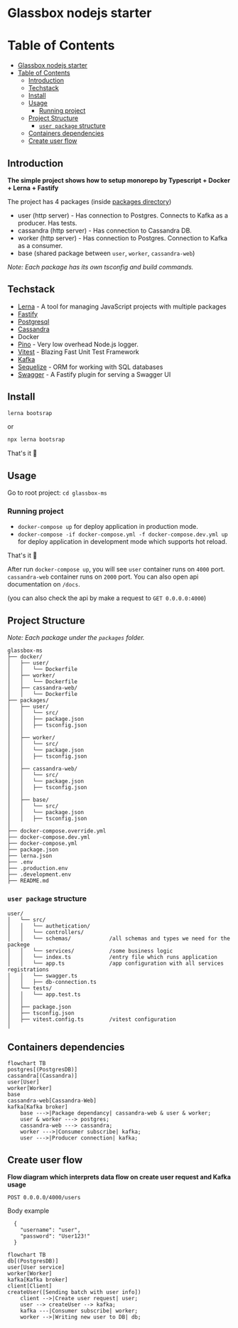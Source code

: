 # Glassbox nodejs starter


# Table of Contents

- [Glassbox nodejs starter](#glassbox-nodejs-starter)
- [Table of Contents](#table-of-contents)
  - [Introduction](#introduction)
  - [Techstack](#techstack)
  - [Install](#install)
  - [Usage](#usage)
    - [Running project](#running-project)
  - [Project Structure](#project-structure)
    - [`user package` structure](#user-package-structure)
  - [Containers dependencies](#containers-dependencies)
  - [Create user flow](#create-user-flow)

## Introduction

**The simple project shows how to setup monorepo by Typescript + Docker + Lerna + Fastify**

The project has 4 packages (inside [packages directory](https://github.com/nSoft-team/glassbox-nodejs-starter/tree/master/packages))

- user (http server) - Has connection to Postgres. Connects to Kafka as a producer. Has tests.
- cassandra (http server) - Has connection to Cassandra DB.
- worker (http server) - Has connection to Postgres. Connection to Kafka as a consumer.
- base (shared package between `user`,  `worker`, `cassandra-web`)

_Note: Each package has its own tsconfig and build commands._

## Techstack

- [Lerna](https://github.com/lerna/lerna) - A tool for managing JavaScript projects with multiple packages
- [Fastify](https://www.fastify.io/)
- [Postgresql](https://www.postgresql.org/)
- [Cassandra](https://cassandra.apache.org/_/index.html)
- Docker
- [Pino](https://github.com/pinojs/pino) - Very low overhead Node.js logger.
- [Vitest](https://vitest.dev/) - Blazing Fast Unit Test Framework
- [Kafka](https://kafka.apache.org/)
- [Sequelize](https://sequelize.org/) - ORM for working with SQL databases 
- [Swagger](https://github.com/fastify/fastify-swagger) - A Fastify plugin for serving a Swagger UI

## Install

```sh
lerna bootsrap
``` 
or 
```sh
npx lerna bootsrap
``` 

That's it 🚀

## Usage

Go to root project: `cd glassbox-ms`

### Running project

* `docker-compose up` for deploy application in production mode.
* `docker-compose -if docker-compose.yml -f docker-compose.dev.yml up` for deploy application in development mode which supports hot reload.

That's it 🚀

After run `docker-compose up`, you will see `user` container runs on `4000` port. `cassandra-web` container runs on `2000` port.
You can also open api documentation on `/docs`.

(you can also check the api by make a request to `GET 0.0.0.0:4000`)

## Project Structure

_Note: Each package under the `packages` folder._

```
glassbox-ms
├── docker/
│   ├── user/
│   │   └── Dockerfile
│   ├── worker/
│   │   └── Dockerfile
│   ├── cassandra-web/
│   │   └── Dockerfile
├── packages/
│   ├── user/
│   │   └── src/
│   │   ├── package.json
│   │   ├── tsconfig.json
│   │
│   ├── worker/
│   │   └── src/
│   │   └── package.json
│   │   ├── tsconfig.json
│   │
│   ├── cassandra-web/
│   │   └── src/
│   │   └── package.json
│   │   ├── tsconfig.json
│   │
│   ├── base/
│   │   └── src/
│   │   └── package.json
│   │   ├── tsconfig.json
│
├── docker-compose.override.yml
├── docker-compose.dev.yml
├── docker-compose.yml
├── package.json
├── lerna.json
├── .env
├── .production.env
├── .development.env
├── README.md
```

### `user package` structure
```
user/
│   └── src/
│   │   └── authetication/
│   │   └── controllers/
│   │   └── schemas/            /all schemas and types we need for the packege 
│   │   └── services/           /some business logic
│   │   └── index.ts            /entry file which runs application
│   │   └── app.ts              /app configuration with all services registrations
│   │   └── swagger.ts      
│   │   ├── db-connection.ts
│   └── tests/
│   │   └── app.test.ts
│   │   
│   ├── package.json
│   ├── tsconfig.json
│   ├── vitest.config.ts        /vitest configuration
│
```

## Containers dependencies

```mermaid
flowchart TB
postgres[(PostgresDB)]
cassandra[(Cassandra)]
user[User]
worker[Worker]
base
cassandra-web[Cassandra-Web]
kafka[Kafka broker]
    base --->|Package dependancy| cassandra-web & user & worker;
    user & worker ---> postgres;
    cassandra-web ---> cassandra;
    worker --->|Consumer subscribe| kafka;
    user --->|Producer connection| kafka;
```

## Create user flow

**Flow diagram which interprets data flow on create user request and Kafka usage**

```POST 0.0.0.0/4000/users```

Body example

```
  {
    "username": "user",
    "password": "User123!"
  }
```

```mermaid 
flowchart TB
db[(PostgresDB)]
user[User service]
worker[Worker]
kafka[Kafka broker]
client[Client]
createUser([Sending batch with user info])
    client -->|Create user request| user;
    user --> createUser --> kafka;
    kafka ---|Consumer subscribe| worker;
    worker -->|Writing new user to DB| db;
```

